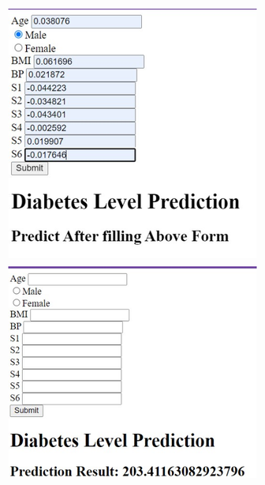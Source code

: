 ![Alt text](https://github.com/nimesh474/Diabetes-Level-Prediction/blob/main/prediction_form_fillup.jpg)

![Alt text](https://github.com/nimesh474/Diabetes-Level-Prediction/blob/main/predicted_diabetes_level.jpg)
